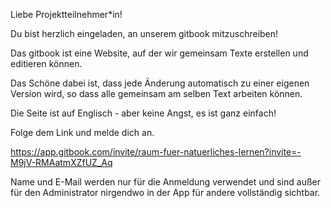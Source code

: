 Liebe Projektteilnehmer*in! 

Du bist herzlich eingeladen, an unserem gitbook mitzuschreiben!

Das gitbook ist eine Website, auf der wir gemeinsam Texte erstellen und editieren können.

Das Schöne dabei ist, dass jede Änderung automatisch zu einer eigenen Version wird, so dass alle gemeinsam am selben Text arbeiten können.

Die Seite ist auf Englisch - aber keine Angst, es ist ganz einfach!

Folge dem Link und melde dich an.

https://app.gitbook.com/invite/raum-fuer-natuerliches-lernen?invite=-M9jV-RMAatmXZfUZ_Aq

Name und E-Mail werden nur für die Anmeldung verwendet und sind außer für den Administrator nirgendwo in der App für andere vollständig sichtbar.